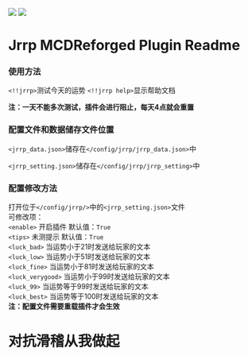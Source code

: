 ![](https://img.shields.io/badge/Python-%3E%3D3.7-blue) ![](https://img.shields.io/badge/MCDReforged-%3E%3D2.0-green)
# Jrrp MCDReforged Plugin Readme
### 使用方法
`<!!jrrp>`测试今天的运势
`<!!jrrp help>`显示帮助文档  
  
**注：一天不能多次测试，插件会进行阻止，每天4点就会重置**
### 配置文件和数据储存文件位置

`<jrrp_data.json>`储存在`</config/jrrp/jrrp_data.json>`中  

`<jrrp_setting.json>`储存在`</config/jrrp/jrrp_setting>`中  

### 配置修改方法
打开位于`</config/jrrp/>`中的`<jrrp_setting.json>`文件  
可修改项：  
`<enable>` 开启插件 默认值：`True`  
`<tips>` 未测提示 默认值：`True`  
`<luck_bad>` 当运势小于21时发送给玩家的文本  
`<luck_low>`  当运势小于51时发送给玩家的文本  
`<luck_fine>` 当运势小于81时发送给玩家的文本  
`<luck_verygood>` 当运势小于99时发送给玩家的文本  
`<luck_99>` 当运势等于99时发送给玩家的文本  
`<luck_best>` 当运势等于100时发送给玩家的文本  
**注：配置文件需要重载插件才会生效**

# 对抗滑稽从我做起
